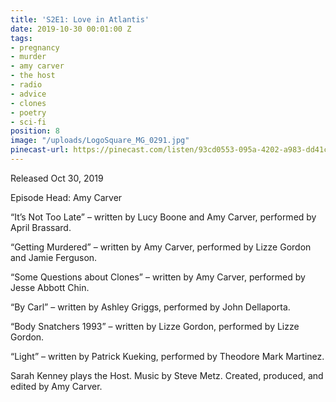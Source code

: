 ```yaml
---
title: 'S2E1: Love in Atlantis'
date: 2019-10-30 00:01:00 Z
tags:
- pregnancy
- murder
- amy carver
- the host
- radio
- advice
- clones
- poetry
- sci-fi
position: 8
image: "/uploads/LogoSquare_MG_0291.jpg"
pinecast-url: https://pinecast.com/listen/93cd0553-095a-4202-a983-dd41c0f6b166.mp3
---
```


Released Oct 30, 2019 

Episode Head: Amy Carver

“It’s Not Too Late” – written by Lucy Boone and Amy Carver, performed by April Brassard.

“Getting Murdered” – written by Amy Carver, performed by Lizze Gordon and Jamie Ferguson.

“Some Questions about Clones” – written by Amy Carver, performed by Jesse Abbott Chin.

“By Carl” – written by Ashley Griggs, performed by John Dellaporta.

“Body Snatchers 1993” – written by Lizze Gordon, performed by Lizze Gordon.

“Light” – written by Patrick Kueking, performed by Theodore Mark Martinez.

Sarah Kenney plays the Host. Music by Steve Metz. Created, produced, and edited by Amy Carver.